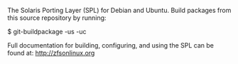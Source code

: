 The Solaris Porting Layer (SPL) for Debian and Ubuntu. Build packages
from this source repository by running:

  $ git-buildpackage -us -uc

Full documentation for building, configuring, and using the SPL can
be found at: <http://zfsonlinux.org>
